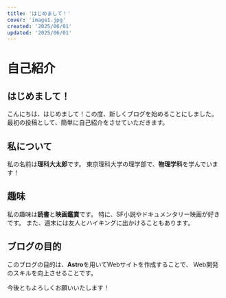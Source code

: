 ```yaml
---
title: 'はじめまして！'
cover: 'image1.jpg'
created: '2025/06/01'
updated: '2025/06/01'
---
```


# 自己紹介

## はじめまして！

こんにちは、はじめまして！この度、新しくブログを始めることにしました。
最初の投稿として、簡単に自己紹介をさせていただきます。

## 私について
私の名前は**理科大太郎**です。
東京理科大学の理学部で、**物理学科**を学んでいます！

## 趣味
私の趣味は**読書**と**映画鑑賞**です。
特に、SF小説やドキュメンタリー映画が好きです。
また、週末には友人とハイキングに出かけることもあります。

## ブログの目的
このブログの目的は、**Astro**を用いてWebサイトを作成することで、
Web開発のスキルを向上させることです。

今後ともよろしくお願いいたします！
